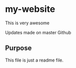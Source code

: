 # my-website

This is very awesome

Updates made on master Github

## Purpose

This file is just a readme file.
